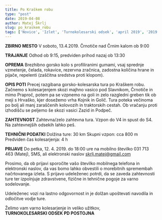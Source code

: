 ```yaml
---
title: Po Kraškem robu
type: "post"
date: 2019-04-08
author: Matej Škrlj
slug: po_kraskem_robu
tags: ['Novice', 'Izlet', 'Turnokolesarski odsek', 'april 2019', '2019']
---
```


**ZBIRNO MESTO** 
V soboto, 13.4.2019. Črnotiče nad Črnim kalom ob 9:00

**TRAJANJE**
Odhod ob 9:15, predviden prihod nazaj ob 13:30
<!--more--> 

**OPREMA**
Brezhibno gorsko kolo s profiliranimi gumami, vsaj sprednje vzmetenje, čelada, rokavice, rezervna zračnica, zadostna količina hrane in pijače, repelenti (zaščitna sredstva proti klopom).

**OPIS POTI**
Precej razgibana gorsko-kolesarska tura po Kraškem robu. Začnemo s kolesarjenjem skozi majhno vasico pod Slavnikom, Črnotiče in mimo Praproč, potem pa se vzpnemo na goli in zelo razgledni greben tik ob meji s Hrvaško, kjer dosežemo vrha Kojnik in Golič. Tura poteka večinoma po bolj ali manj zaraščenih kolovozih in traktorskih cestah. Ob vračanju proti izhodišču se peljemo še skozi vasici Zazid in Podpeč.

**ZAHTEVNOST**
Zahtevna/zelo zahtevna tura. Vzpon do V4 in spust do S4.
Na zahtevnejših odsekih lahko peš.

**TEHNIČNI PODATKI**
Dolžina ture: 30 km
Skupni vzpon: cca 800 m
Predviden čas kolesarjenja: 4 h

**PRIJAVE**
Do petka, 12. 4. 2019. do 18:00 ure na mobilno številko 031 713 463 (Matej), SMS, ali elektronski naslov skrlj.matej@gmail.com

Prosimo, da ob prijavi sporočite vašo številko mobilnega telefona in elektronski naslov, da vas bomo lahko obvestili o morebitnih spremembah načrtovanega izleta. S prijavo udeleženec potrdi, da se zaveda zahtevnosti ture ter izpolnjuje zdravstvene, fizične in tehnične pogoje za varno sodelovanje.

Udeleženec vozi na lastno odgovornost in je dolžan upoštevati navodila in odločitve vodje ture.

Želimo vam varno kolesarjenje in veliko užitkov,<br/>
**TURNOKOLESARSKI ODSEK PD POSTOJNA**